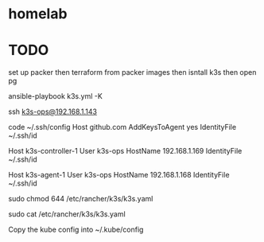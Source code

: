 # homelab

# TODO
set up packer 
then terraform from packer images
then isntall k3s
then open pg


ansible-playbook k3s.yml -K

ssh k3s-ops@192.168.1.143

code ~/.ssh/config
Host github.com
  AddKeysToAgent yes
  IdentityFile ~/.ssh/id

Host k3s-controller-1
  User k3s-ops
  HostName 192.168.1.169
  IdentityFile ~/.ssh/id

Host k3s-agent-1
  User k3s-ops
  HostName 192.168.1.168
  IdentityFile ~/.ssh/id

sudo chmod 644 /etc/rancher/k3s/k3s.yaml

sudo cat /etc/rancher/k3s/k3s.yaml

Copy the kube config into ~/.kube/config

